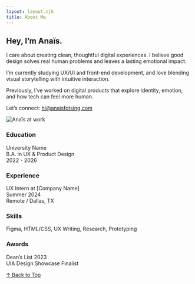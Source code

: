 ```yaml
---
layout: layout.njk
title: About Me
---
```


<section class="about">
  <div class="about-content">
    <div class="about-text">
      <h1>Hey, I’m Anaïs.</h1>
      <p>
        I care about creating clean, thoughtful digital experiences. I believe good design solves real human problems and leaves a lasting emotional impact.
      </p>
      <p>
        I’m currently studying UX/UI and front-end development, and love blending visual storytelling with intuitive interaction.
      </p>
      <p>
        Previously, I’ve worked on digital products that explore identity, emotion, and how tech can feel more human.
      </p>
      <p>
        Let’s connect: <a href="mailto:hi@anaisfotsing.com">hi@anaisfotsing.com</a>
      </p>
    </div>
    <div class="about-image">
      <img src="/images/about.jpg" alt="Anaïs at work" />
    </div>
  </div>
</section>

<section class="about-extra">
  <div class="grid">
    <div>
      <h3>Education</h3>
      <p>University Name<br />B.A. in UX & Product Design<br />2022 - 2026</p>
    </div>
    <div>
      <h3>Experience</h3>
      <p>UX Intern at [Company Name]<br />Summer 2024<br />Remote / Dallas, TX</p>
    </div>
    <div>
      <h3>Skills</h3>
      <p>Figma, HTML/CSS, UX Writing, Research, Prototyping</p>
    </div>
    <div>
      <h3>Awards</h3>
      <p>Dean’s List 2023<br />UIA Design Showcase Finalist</p>
    </div>
  </div>
</section>

<div class="back-to-top">
  <a href="#">↑ Back to Top</a>
</div>
